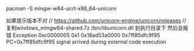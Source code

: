 pacman -S mingw-w64-ucrt-x86_64-unicorn

如果提示版本不对
// https://github.com/unicorn-engine/unicorn/releases
// 复制windows_mingw64-shared.7z /bin/libunicorn.dll 到执行目录下
然后会报错
Exception 0xc0000005 0x1 0x18ad53a0000 0x7ff85dfc9f95
PC=0x7ff85dfc9f95
signal arrived during external code execution